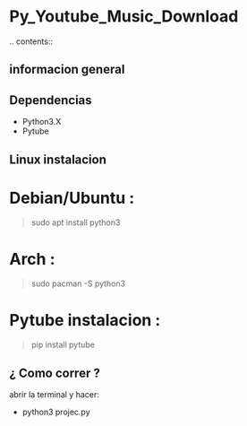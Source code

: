 # Py_Youtube_Music_Download

.. contents::

informacion general
-------------------

Dependencias
------------
- Python3.X
- Pytube

Linux instalacion
-----------------

  # Debian/Ubuntu :
  > sudo apt install python3

  # Arch :
  > sudo pacman -S python3

  # Pytube instalacion :

  > pip install pytube

¿ Como correr ?
----------------
  abrir la terminal y hacer:
  - python3 projec.py

  
